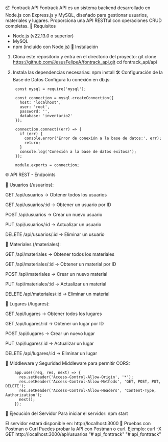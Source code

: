 📦 Fontrack API
Fontrack API es un sistema backend desarrollado en Node.js con Express.js y MySQL, diseñado para gestionar usuarios, materiales y lugares. Proporciona una API RESTful con operaciones CRUD completas.
🔧 Requisitos
- Node.js (v22.13.0 o superior)
- MySQL
- npm (incluido con Node.js)
🚀 Instalación
1. Clona este repositorio y entra en el directorio del proyecto:
   git clone https://github.com/JesusFelipeA/fontrack_api.git
   cd fontrack_api/api

2. Instala las dependencias necesarias:
   npm install
🛠 Configuración de la Base de Datos
Configura tu conexión en db.js:

        const mysql = require('mysql');

        const connection = mysql.createConnection({
          host: 'localhost',
          user: 'root',
          password: '',
          database: 'inventario2'
        });

        connection.connect((err) => {
          if (err) {
            console.error('Error de conexión a la base de datos:', err);
            return;
          }
          console.log('Conexión a la base de datos exitosa');
        });

        module.exports = connection;
        
🌐 API REST - Endpoints

📌 Usuarios (/usuarios):

GET    /api/usuarios         → Obtener todos los usuarios

GET    /api/usuarios/:id     → Obtener un usuario por ID

POST   /api/usuarios         → Crear un nuevo usuario

PUT    /api/usuarios/:id     → Actualizar un usuario

DELETE /api/usuarios/:id     → Eliminar un usuario

📌 Materiales (/materiales):

GET    /api/materiales         → Obtener todos los materiales

GET    /api/materiales/:id     → Obtener un material por ID

POST   /api/materiales         → Crear un nuevo material

PUT    /api/materiales/:id     → Actualizar un material

DELETE /api/materiales/:id     → Eliminar un material

📌 Lugares (/lugares):

GET    /api/lugares         → Obtener todos los lugares

GET    /api/lugares/:id     → Obtener un lugar por ID

POST   /api/lugares         → Crear un nuevo lugar

PUT    /api/lugares/:id     → Actualizar un lugar

DELETE /api/lugares/:id     → Eliminar un lugar

🔐 Middleware y Seguridad
Middleware para permitir CORS:

        app.use((req, res, next) => {
          res.setHeader('Access-Control-Allow-Origin', '*');
          res.setHeader('Access-Control-Allow-Methods', 'GET, POST, PUT, DELETE');
          res.setHeader('Access-Control-Allow-Headers', 'Content-Type, Authorization');
          next();
        });
        
🚀 Ejecución del Servidor
Para iniciar el servidor:
npm start

El servidor estará disponible en:
http://localhost:3000
🧪 Pruebas con Postman o Curl
Puedes probar la API con Postman o curl. Ejemplo:
curl -X GET http://localhost:3000/api/usuarios
"# api_fonttrack" 
"# api_fonttrack" 
